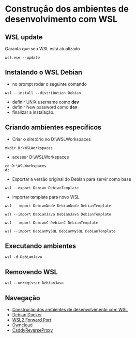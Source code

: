 # Construção dos ambientes de desenvolvimento com WSL

## WSL update

Garanta que seu WSL está atualizado

```console
wsl.exe --update
```

## Instalando o WSL Debian
- no prompt rodar o seguinte comando

```console
wsl --install --distribution Debian
```

- definir UNIX username como **dev**
- definir New password como **dev**
- finalizar a instalação.

## Criando ambientes específicos

- Criar o diretório no D:\WSLWorkspaces
```console
mkdir D:\WSLWorkspaces
```
- acessar D:\WSLWorkspaces
```console
cd D:\WSLWorkspaces
d:
```
- Exportar a versão original do Debian para servir como base
```console
wsl --export Debian DebianTemplate
```
- Importar template para novo WSL
```console
wsl --import DebianNode DebianNode DebianTemplate
```
```console
wsl --import DebianJava DebianJava DebianTemplate
```
```console
wsl --import DebianC DebianC DebianTemplate
```
```console
wsl --import DebianMySQL DebianMySQL DebianTemplate
```

## Executando ambientes

```console
wsl -d DebianJava
```

## Removendo WSL 

```console
wsl --unregister DebianJava 
```

## Navegação

- [Construção dos ambientes de desenvolvimento com WSL](README.md)
- [Debian Docker](DebianDocker.md)
- [WSL2 Forward Port](ForwardPort.md)
- [Owncloud](owncloud.md)
- [CaddyReverseProxy](CaddyReverseProxy.md)
